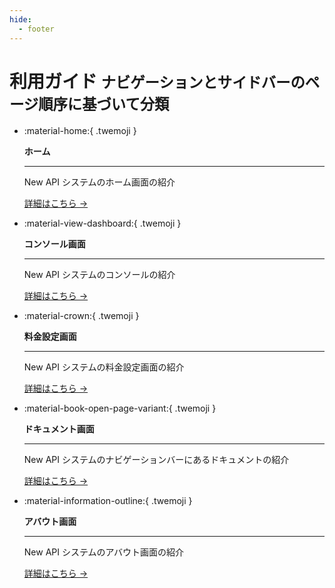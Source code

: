 ```yaml
---
hide:
  - footer
---
```


<style>
  .md-typeset .grid.cards > ul {
    display: grid;
    grid-template-columns: repeat(auto-fit, minmax(16rem, 1fr));
    gap: 1rem;
    margin: 1em 0;
  }
  
  .md-typeset .grid.cards > ul > li {
    border: none;
    border-radius: 0.8rem;
    box-shadow: var(--md-shadow-z2);
    padding: 1.5rem;
    transition: transform 0.25s, box-shadow 0.25s;
    background: linear-gradient(135deg, var(--md-primary-fg-color), var(--md-accent-fg-color));
    color: var(--md-primary-bg-color);
  }

  .md-typeset .grid.cards > ul > li:hover {
    transform: scale(1.02);
    box-shadow: var(--md-shadow-z3);
  }

  .md-typeset .grid.cards > ul > li > hr {
    margin: 0.8rem 0;
    border: none;
    border-bottom: 2px solid var(--md-primary-bg-color);
    opacity: 0.2;
  }

  .md-typeset .grid.cards > ul > li > p {
    margin: 0.5rem 0;
  }

  .md-typeset .grid.cards > ul > li > p > em {
    color: var(--md-primary-bg-color);
    opacity: 0.8;
    font-style: normal;
  }

  .md-typeset .grid.cards > ul > li > p > .twemoji {
    font-size: 2.5rem;
    display: block;
    margin: 0.5rem auto;
  }

  .md-typeset .grid.cards > ul > li a {
    display: inline-flex;
    align-items: center;
    margin-top: 1.2em;
    padding: 0.5em 1.2em;
    color: white;
    background-color: rgba(255, 255, 255, 0.15);
    border-radius: 2em;
    transition: all 0.3s ease;
    font-weight: 500;
    font-size: 0.9em;
    letter-spacing: 0.03em;
    box-shadow: 0 3px 6px rgba(0, 0, 0, 0.1);
    position: relative;
    overflow: hidden;
    text-decoration: none;
  }

  .md-typeset .grid.cards > ul > li a:hover {
    background-color: rgba(255, 255, 255, 0.25);
    text-decoration: none;
    box-shadow: 0 5px 12px rgba(0, 0, 0, 0.2);
    transform: translateX(5px);
  }

  .md-typeset .grid.cards > ul > li a:after {
    content: "→";
    opacity: 0;
    margin-left: -15px;
    transition: all 0.2s ease;
  }

  .md-typeset .grid.cards > ul > li a:hover:after {
    opacity: 1;
    margin-left: 5px;
  }
</style>

# 利用ガイド <small>ナビゲーションとサイドバーのページ順序に基づいて分類</small>

<div class="grid cards" markdown>

-   :material-home:{ .twemoji }

    **ホーム**

    ---

    New API システムのホーム画面の紹介
    
    [詳細はこちら →](home.md)

-   :material-view-dashboard:{ .twemoji }

    **コンソール画面**

    ---

    New API システムのコンソールの紹介
    
    [詳細はこちら →](console/dashboard.md)

-   :material-crown:{ .twemoji }

    **料金設定画面**

    ---

    New API システムの料金設定画面の紹介
    
    [詳細はこちら →](pricing.md)

-   :material-book-open-page-variant:{ .twemoji }

    **ドキュメント画面**

    ---

     New API システムのナビゲーションバーにあるドキュメントの紹介
    
    [詳細はこちら →](document.md)

-   :material-information-outline:{ .twemoji }

    **アバウト画面**

    ---

     New API システムのアバウト画面の紹介
    
    [詳細はこちら →](about.md)

</div>